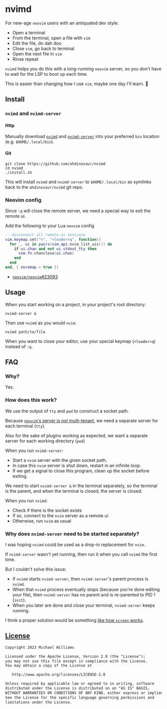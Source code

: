 # nvimd

For new-age `neovim` users with an antiquated dev style:

- Open a terminal
- From the terminal, open a file with `vim`
- Edit the file, do dah doo
- Close `vim`, go back to terminal
- Open the next file in `vim`
- Rinse repeat

`nvimd` helps you do this with a long-running `neovim` server, so you don't
have to wait for the LSP to boot up each time.

This is easier than changing how I use `vim`, maybe one day I'll learn. 🤷

## Install

### `nvimd` and `nvimd-server`

#### Http

Manually download [`nvimd`](https://github.com/ahdinosaur/nvimd/blob/main/nvimd)
and
[`nvimd-server`](https://github.com/ahdinosaur/nvimd/blob/main/nvimd-server)
into your preferred `bin` location (e.g. `$HOME/.local/bin`).

#### Git

```shell
git clone https://github.com/ahdinosaur/nvimd
cd nvimd
./install.sh
```

This will install `nvimd` and `nvimd-server` to `$HOME/.local/bin` as symlinks
back to the `ahdinosaur/nvimd` git repo.

### Neovim config

Since `:q` will close the remote server, we need a special way to exit the
remote ui.

Add the following to your Lua `neovim` config

```lua
-- disconnect all remote-ui sessions
vim.keymap.set("n", "<leader>q", function()
  for _, ui in pairs(vim.api.nvim_list_uis()) do
    if ui.chan and not ui.stdout_tty then
      vim.fn.chanclose(ui.chan)
    end
  end
end, { noremap = true })
```

- [`neovim/neovim`#23093](https://github.com/neovim/neovim/issues/23093)

## Usage

When you start working on a project, in your project's root directory:

```shell
nvimd-server &
```

Then use `nvimd` as you would `nvim`:

```shell
nvimd path/to/file
```

When you want to close your editor, use your special keymap (`<leader>q`)
instead of `:q`.

## FAQ

### Why?

Yes.

### How does this work?

We use the output of `tty` and `pwd` to construct a socket path.

Because [`neovim`'s server is not multi-tenant](https://github.com/neovim/neovim/issues/2161),
we need a separate server for each terminal (`tty`).

Also for the sake of plugins working as expected, we want a separate
server for each working directory (`pwd`)

When you run `nvimd-server`:

- Start a `nvim` server with the given socket path.
- In case this `nvim` server is shut down, restart in an infinite loop.
- If we get a signal to close this program, clean up the socket before exiting.

We need to start `nvimd-server &` in the terminal separately, so the terminal
is the parent, and when the terminal is closed, the server is closed.

When you run `nvimd`:

- Check if there is the socket exists
- If so, connect to the `nvim` server as a remote ui
- Otherwise, run `nvim` as usual

### Why does `nvimd-server` need to be started separately?

I was hoping `nvimd` could be used as a drop-in replacement for `nvim`.

If `nvimd-server` wasn't yet running, then run it when you call `nvimd` the
first time.

But I couldn't solve this issue:

- If `nvimd` starts `nvimd-server`, then `nvimd-server`'s parent process is
  `nvimd`.
- When that `nvimd` process eventually stops (because you're done editing your
  file), then `nvimd-server` has no parent and is re-parented to PID 1 (`init`).
- When you later are done and close your terminal, `nvimd-server` keeps running.

I think a proper solution would be something
[like how `screen` works](https://unix.stackexchange.com/a/193918).

## [License](./LICENSE)

```txt
Copyright 2023 Michael Williams

Licensed under the Apache License, Version 2.0 (the "License");
you may not use this file except in compliance with the License.
You may obtain a copy of the License at

   http://www.apache.org/licenses/LICENSE-2.0

Unless required by applicable law or agreed to in writing, software
distributed under the License is distributed on an "AS IS" BASIS,
WITHOUT WARRANTIES OR CONDITIONS OF ANY KIND, either express or implied.
See the License for the specific language governing permissions and
limitations under the License.
```
